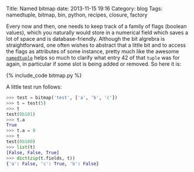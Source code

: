 Title: Named bitmap
date: 2013-11-15 19:16
Category: blog
Tags: namedtuple, bitmap, bin, python, recipes, closure, factory

Every now and then, one needs to keep track of a family of flags (boolean values), which you naturally would store in a numerical field which saves a lot of space and is database-friendly. Although the bit algrebra is straightforward, one often wishes to abstract that a little bit and to access the flags as attributes of some instance, pretty much like the awesome [`namedtuple`](http://docs.python.org/library/collections.html#collections.namedtuple) helps so much to clarify what entry 42 of that `tuple` was for again, in particular if some slot is being added or removed. So here it is:

{% include_code bitmap.py %}

A little test run follows:

``` python
>>> test = bitmap('test', ['a', 'b', 'c'])
>>> t = test(5)
>>> t
test(0b101)
>>> t.a
True
>>> t.a = 0
>>> t
test(0b100)
>>> list(t)
[False, False, True]
>>> dict(zip(t.fields, t))
{'a': False, 'c': True, 'b': False}
```
